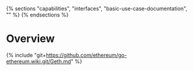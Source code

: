 {% sections "capabilities", "interfaces", "basic-use-case-documentation", "" %}
{% endsections %}

# Overview 

{% include "git+https://github.com/ethereum/go-ethereum.wiki.git/Geth.md" %}
